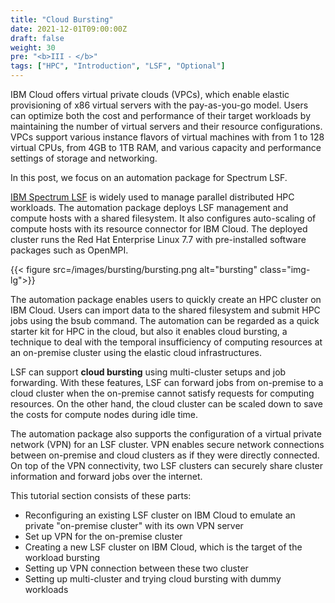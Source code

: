 ```yaml
---
title: "Cloud Bursting"
date: 2021-12-01T09:00:00Z
draft: false
weight: 30
pre: "<b>III ⁃ </b>"
tags: ["HPC", "Introduction", "LSF", "Optional"]
---
```


IBM Cloud offers virtual private clouds (VPCs), which enable elastic provisioning of x86 virtual servers with the pay-as-you-go model. Users can optimize both the cost and performance of their target workloads by maintaining the number of virtual servers and their resource configurations. VPCs support various instance flavors of virtual machines with from 1 to 128 virtual CPUs, from 4GB to 1TB RAM, and various capacity and performance settings of storage and networking.

In this post, we focus on an automation package for Spectrum LSF.

[IBM Spectrum LSF](https://www.ibm.com/cloud/blog/announcements/ibm-spectrum-lsf-is-now-available-on-ibm-cloud) is widely used to manage parallel distributed HPC workloads. The automation package deploys LSF management and compute hosts with a shared filesystem. It also configures auto-scaling of compute hosts with its resource connector for IBM Cloud. The deployed cluster runs the Red Hat Enterprise Linux 7.7 with pre-installed software packages such as OpenMPI.

{{< figure src=/images/bursting/bursting.png alt="bursting" class="img-lg">}}

The automation package enables users to quickly create an HPC cluster on IBM Cloud. Users can import data to the shared filesystem and submit HPC jobs using the bsub command. The automation can be regarded as a quick starter kit for HPC in the cloud, but also it enables cloud bursting, a technique to deal with the temporal insufficiency of computing resources at an on-premise cluster using the elastic cloud infrastructures.

LSF can support **cloud bursting** using multi-cluster setups and job forwarding. With these features, LSF can forward jobs from on-premise to a cloud cluster when the on-premise cannot satisfy requests for computing resources. On the other hand, the cloud cluster can be scaled down to save the costs for compute nodes during idle time.

The automation package also supports the configuration of a virtual private network (VPN) for an LSF cluster. VPN enables secure network connections between on-premise and cloud clusters as if they were directly connected. On top of the VPN connectivity, two LSF clusters can securely share cluster information and forward jobs over the internet.

This tutorial section consists of these parts:
- Reconfiguring an existing LSF cluster on IBM Cloud to emulate an private "on-premise cluster" with its own VPN server
- Set up VPN for the on-premise cluster
- Creating a new LSF cluster on IBM Cloud, which is the target of the workload bursting
- Setting up VPN connection between these two cluster
- Setting up multi-cluster and trying cloud bursting with dummy workloads
